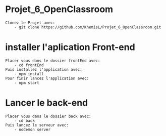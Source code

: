 # Projet_6_OpenClassroom
    Clonez le Projet avec:
        - git clone https://github.com/KhemisL/Projet_6_OpenClassroom.git

# installer l'aplication Front-end
    Placer vous dans le dossier frontEnd avec:
        - cd frontEnd
    Puis installez l'application avec:
        - npm install
    Pour finir lancez l'application avec:
        - npm start

# Lancer le back-end
    Placer vous dans le dossier back avec:
        - cd back
    Puis lancez le serveur avec:
        - nodemon server

